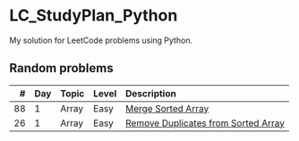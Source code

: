 # LC_StudyPlan_Python

My solution for LeetCode problems using Python.

## Random problems

|   # | Day | Topic | Level | Description
| --: | --- |  ---  |  :--  | :--
|  88 |  1  | Array | Easy  | [Merge Sorted Array](solutions/LC88.py)
|  26 |  1  | Array | Easy  | [Remove Duplicates from Sorted Array](solutions/LC26.py)
